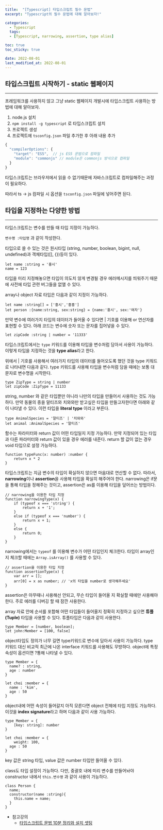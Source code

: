 ```yaml
---
title:  "[Typescript] 타입스크립트 필수 문법"
excerpt: "Typescript의 필수 문법에 대해 알아보자!"

categories:
  - Typescript
  tags:
  - [Typescript, narrowing, assertion, type alias]

toc: true
toc_sticky: true

date: 2022-08-01
last_modified_at: 2022-08-01
---
```

## 타입스크립트 시작하기 - static 웹페이지

---

프레임워크를 사용하지 않고 그냥 static 웹페이지 개발시에 타입스크립트 사용하는 방법에 대해 알아보자.

1. node.js 설치
2. `npm install -g typescript` 로 타입스크립트 설치
3. 프로젝트 생성
4. 프로젝트에 `tsconfig.json` 파일 추가한 후 아래 내용 추가

```jsx
{
  "compilerOptions": {
    "target": "ES5",  // js ES5 문법으로 컴파일
    "module": "commonjs" // module은 commonjs 방식으로 컴파일
  }
}
```

타입스크립트는 브라우저에서 읽을 수 없기때문에 자바스크립트로 컴파일해주는 과정이 필요하다.

따라서 ts → js 컴파일 시 옵션을 `tsconfig.json` 파일에 넣어주면 된다.

## 타입을 지정하는 다양한 방법

---

타입스크립트는 변수를 만들 때 타입 지정이 가능하다.

`변수명 :타입명` 과 같이 작성한다.

타입으로 쓸 수 있는 것은 원시타입 (string, number, boolean, bigint, null, undefined)과 객체타입([], {})등이 있다.

```tsx
let name :string = '홍시'
name = 123
```

타입을 미리 지정해놓으면 타입이 의도치 않게 변경될 경우 에러메시지를 띄워주기 때문에 사전에 타입 관련 버그들을 없앨 수 있다.

array나 object 자료 타입은 다음과 같이 지정이 가능하다.

```tsx
let name :string[] = ['홍시','홍홍']
let person :{name:string, sex:string} = {name:'홍시', sex:'여자'}
```

만약 변수에 여러가지 타입의 데이터가 들어올 수 있다면
| 기호를 이용해 or 연산자를 표현할 수 있다.
아래 코드는 변수에 숫자 또는 문자를 집어넣을 수 있다.

```tsx
let zipCode :string | number = '11333'
```

타입스크립트에서는 `type` 키워드를 이용해 타입을 변수처럼 담아서 사용이 가능하다. 이렇게 타입을 지정하는 것을 **type alias**라고 한다.

위에서 | 기호를 사용해서 여러가지 타입의 데이터를 들어오도록 했던 것을 type 키워드로 나타내면 다음과 같다.
type 키워드를 사용해 타입을 변수처럼 담을 때에는 보통 대문자로 변수명을 시작한다.

```tsx
type ZipType = string | number
let zipCode :ZipType = 11133
```

string, number 와 같은 타입뿐만 아니라 나만의 타입을 만들어서 사용하는 것도 가능하다. 만약 동물의 종을 말티즈와 치와와만 받고싶은 타입을 만들고자한다면 아래와 같이 나타낼 수 있다.
이런 타입을 **literal type** 이라고 부른다.

```tsx
type AnimalSpecies = '말티즈' | '치와와'
let animal :AnimalSpecies = '말티즈'
```

함수는 파라미터와 return 값이 어떤 타입일지 지정 가능하다.
만약 지정되어 있는 타입과 다른 파라미터와 return 값이 있을 경우 에러를 내준다.
return 할 값이 없는 경우 void 타입으로 설정 가능하다.

```tsx
function typeFunc(x: number) :number {
	return x * 2
}
```

타입스크립트는 지금 변수의 타입이 확실하지 않으면 마음대로 연산할 수 없다.
따라서, **narrowing**이나 **assertion**을 사용해 타입을 확실히 해주어야 한다.
narrowing은 if문을 통해 타입을 정해주는 것이고,
assertion은 as를 이용해 타입을 덮어쓰는 방법이다.

```tsx
// narrowing을 이용한 타입 지정
function narrowingType(x) {
    if (typeof x === 'string') {
        return x + '1';
    }
    else if (typeof x === 'number') {
        return x + 1;
    }
    else {
        return 0;
    }
}
```

narrowing에서는 `typeof` 를 이용해 변수가 어떤 타입인지 체크한다.
타입이 array인지 체크할 때에는 `Array.isArray()` 를 사용할 수 있다.

```tsx
// assertion을 이용한 타입 지정
function assertionType(x) {
    var arr = [];
    arr[0] = x as number; // 'x의 타입을 number로 생각해주세요'
}
```

assertion은 아무때나 사용해선 안되고, 무슨 타입이 들어올 지 확실할 때에만 사용해야 한다. 주로 에러를 디버깅 할 때 잠깐 사용한다.

array 자료 안에 순서를 포함해 어떤 타입들이 들어올지 정확히 지정하고 싶으면 **튜플(Tuple)** 타입을 사용할 수 있다. 튜플타입은 다음과 같이 사용한다.

```tsx
type Member = [number, boolean];
let john:Member = [100, false]
```

object타입도 정의가 너무 길면 type키워드로 변수에 담아서 사용이 가능하다.
type 키워드 대신 비교적 최근에 나온 interface 키워드를 사용해도 무방하다.
object에 특정 속성이 옵션이면 ?통해 나타낼 수 있다.

```tsx
type Member = {
  name? : string,
  age : number
}

let choi :member = {
  name : 'kim',
  age : 50
}
```

object내에 어떤 속성이 들어갈지 아직 모른다면 object 전체에 타입 지정도 가능하다. 이것을 **index signature**라고 하며 다음과 같이 사용 가능하다.

```tsx
type Member = {
	[key: string]: number
}

let choi :member = {
	weight: 100,
  age : 50
}
```

key 값은 string 타입, value 값은 number 타입만 들어올 수 있다.

class도 타입 설정이 가능하다.
다만, 중괄호 내에 미리 변수를 만들어놔야 constructor 내에서 `this.변수명` 과 같이 사용이 가능하다.

```tsx
class Person {
  name;
  constructor(name :string){
    this.name = name;
  }
}
```

- 참고강의
  - [타입스크립트 문법 10분 정리와 설치 셋팅](https://codingapple.com/unit/how-to-install-typescript-in-local-vue-react/?id=11721)
